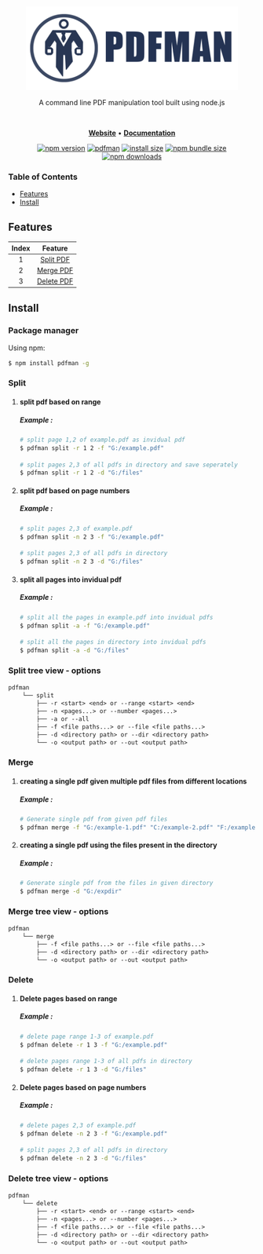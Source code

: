 <div align="center">
    <a href=""><img src="./static/oie_IwIM3RjbG3nu.png" style="height:170px"/></a>
    <br>
</div>
<p align="center">A command line PDF manipulation tool built using node.js</p><br>


<!--tags center logo-->
<p align="center">
 <a href=""><b>Website</b></a> •
<a href=""><b>Documentation</b></a>
</p>

<div align="center">

[![npm version](https://img.shields.io/npm/v/pdfman.svg?style=flat-square)](https://www.npmjs.org/package/pdfman)
[![pdfman](https://github.com/jesintharnold/pdfman/actions/workflows/ci.yml/badge.svg)](https://github.com/jesintharnold/pdfman/actions/workflows/ci.yml)
[![install size](https://img.shields.io/badge/dynamic/json?url=https://packagephobia.com/v2/api.json?p=pdfman&query=$.install.pretty&label=install%20size&style=flat-square)](https://packagephobia.now.sh/result?p=pdfman)
[![npm bundle size](https://img.shields.io/bundlephobia/minzip/pdfman?style=flat-square)](https://bundlephobia.com/package/pdfman@latest)
[![npm downloads](https://img.shields.io/npm/dm/pdfman.svg?style=flat-square)](https://npm-stat.com/charts.html?package=pdfman)
</div>

### Table of Contents
- [Features](#features)
- [Install](#install)


## Features

| Index  |        Feature      |
| :----: |        :------:     |
| 1      |[Split PDF](#split)  |
| 2      |[Merge PDF](#merge)  |
| 3      |[Delete PDF](#delete)|


## Install

### Package manager
Using npm:
```bash
$ npm install pdfman -g 
```

### Split

1. #### split pdf based on range
    ##### Example :
    ```bash
    # split page 1,2 of example.pdf as invidual pdf
    $ pdfman split -r 1 2 -f "G:/example.pdf" 

    # split pages 2,3 of all pdfs in directory and save seperately
    $ pdfman split -r 1 2 -d "G:/files"
    ```
2. #### split pdf based on page numbers
    ##### Example :
    ```bash
    # split pages 2,3 of example.pdf
    $ pdfman split -n 2 3 -f "G:/example.pdf"

    # split pages 2,3 of all pdfs in directory
    $ pdfman split -n 2 3 -d "G:/files"
    ```

3. #### split all pages into invidual pdf
    ##### Example :
    ```bash
    # split all the pages in example.pdf into invidual pdfs
    $ pdfman split -a -f "G:/example.pdf"

    # split all the pages in directory into invidual pdfs
    $ pdfman split -a -d "G:/files"
    ```

### Split tree view - options
```
pdfman
    └── split 
        ├── -r <start> <end> or --range <start> <end>
        ├── -n <pages...> or --number <pages...> 
        ├── -a or --all
        ├── -f <file paths...> or --file <file paths...>
        ├── -d <directory path> or --dir <directory path>
        └── -o <output path> or --out <output path>
```

### Merge

1. #### creating a single pdf given multiple pdf files from different locations
    ##### Example :
    ```bash
    # Generate single pdf from given pdf files
    $ pdfman merge -f "G:/example-1.pdf" "C:/example-2.pdf" "F:/example-3.pdf" 
    ```
2. #### creating a single pdf using the files present in the directory 
    ##### Example :
    ```bash
    # Generate single pdf from the files in given directory
    $ pdfman merge -d "G:/expdir"
    ```
### Merge tree view - options
```
pdfman
    └── merge 
        ├── -f <file paths...> or --file <file paths...>
        ├── -d <directory path> or --dir <directory path>
        └── -o <output path> or --out <output path>
```


### Delete

1. #### Delete pages based on range
    ##### Example :
    ```bash
    # delete page range 1-3 of example.pdf
    $ pdfman delete -r 1 3 -f "G:/example.pdf" 

    # delete pages range 1-3 of all pdfs in directory
    $ pdfman delete -r 1 3 -d "G:/files"
    ```
2. #### Delete pages based on page numbers
    ##### Example :
    ```bash
    # delete pages 2,3 of example.pdf
    $ pdfman delete -n 2 3 -f "G:/example.pdf"

    # split pages 2,3 of all pdfs in directory
    $ pdfman delete -n 2 3 -d "G:/files"
    ```
### Delete tree view - options
```
pdfman
    └── delete
        ├── -r <start> <end> or --range <start> <end>
        ├── -n <pages...> or --number <pages...> 
        ├── -f <file paths...> or --file <file paths...>
        ├── -d <directory path> or --dir <directory path>
        └── -o <output path> or --out <output path>
```